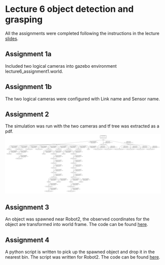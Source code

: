 # Lecture 6 object detection and grasping

All the assignments were completed following the instructions in the lecture [slides](OMTP_LEC_6_OBJECT_DETECTION_AND_GRASPING.pdf).

## Assignment 1a
Included two logical cameras into gazebo environment lecture6_assignment1.world. 

## Assignment 1b
The two logical cameras were configured with Link name and Sensor name.

## Assignment 2
The simulation was run with the two cameras and tf tree was extracted as a pdf.
![Frames](frames.svg)

## Assignment 3
An object was spawned near Robot2, the observed coordinates for the object are transformed into world frame. The code can be found [here](scripts/lecture6_assignment3.py).

## Assignment 4
A python script is written to pick up the spawned object and drop it in the nearest bin. The script was written for Robot2. The code can be found [here](scripts/lecture6_assignment4.py).